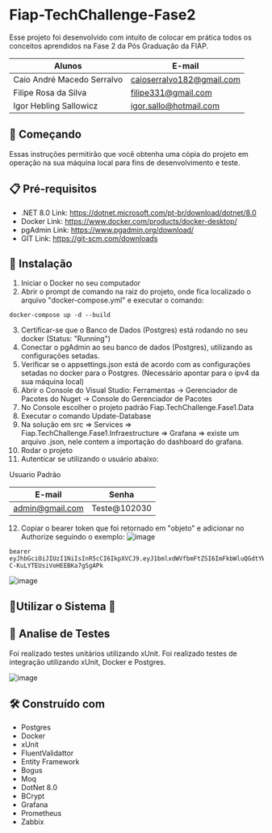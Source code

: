 # Fiap-TechChallenge-Fase2
Esse projeto foi desenvolvido com intuito de colocar em prática todos os conceitos aprendidos na Fase 2 da Pós Graduação da FIAP.

|Alunos| E-mail|
|------|-------|
|Caio André Macedo Serralvo|caioserralvo182@gmail.com|
|Filipe Rosa da Silva|filipe331@gmail.com|
|Igor Hebling Sallowicz|igor.sallo@hotmail.com|

## 🚀 Começando
Essas instruções permitirão que você obtenha uma cópia do projeto em operação na sua máquina local para fins de desenvolvimento e teste.

## 📋 Pré-requisitos
- .NET 8.0 Link: https://dotnet.microsoft.com/pt-br/download/dotnet/8.0
- Docker Link: https://www.docker.com/products/docker-desktop/
- pgAdmin Link: https://www.pgadmin.org/download/
- GIT Link: https://git-scm.com/downloads

## 🔧 Instalação
1. Iniciar o Docker no seu computador
2. Abrir o prompt de comando na raiz do projeto, onde fica localizado o arquivo "docker-compose.yml" e executar o comando:
~~~docker
docker-compose up -d --build
~~~
3. Certificar-se que o Banco de Dados (Postgres) está rodando no seu docker (Status: "Running")
4. Conectar o pgAdmin ao seu banco de dados (Postgres), utilizando as configurações setadas.
5. Verificar se o appsettings.json está de acordo com as configurações setadas no docker para o Postgres. (Necessário apontar para o ipv4 da sua máquina local)
6. Abrir o Console do Visual Studio: Ferramentas -> Gerenciador de Pacotes do Nuget -> Console do Gerenciador de Pacotes
7. No Console escolher o projeto padrão Fiap.TechChallenge.Fase1.Data
8. Executar o comando Update-Database
9. Na solução em src => Services => Fiap.TechChallenge.Fase1.Infraestructure => Grafana => existe um arquivo .json, nele contem a importação do dashboard do grafana.
10. Rodar o projeto
11. Autenticar se utilizando o usuário abaixo:

Usuario Padrão <br/>

|E-mail| Senha|
|------|-------|
|admin@gmail.com|Teste@102030|

12. Copiar o bearer token que foi retornado em "objeto" e adicionar no Authorize seguindo o exemplo:
![image](https://github.com/Dragondrax/Fiap-TechChallenge-Fase1/assets/18292105/b92dca04-5f63-48d7-aae4-d33a01127166)
~~~
bearer eyJhbGciOiJIUzI1NiIsInR5cCI6IkpXVCJ9.eyJ1bmlxdWVfbmFtZSI6ImFkbWluQGdtYWlsLmNvbSIsIm5iZiI6MTcxNjg2MTI2NCwiZXhwIjoxNzE2ODkwMDY0LCJpYXQiOjE3MTY4NjEyNjR9.vLwIWPVX52Q6dgSq-C-KuLYTEUsiVoHEEBKa7gSgAPk
~~~

![image](https://github.com/Dragondrax/Fiap-TechChallenge-Fase1/assets/18292105/dcce9941-6636-4bbc-b8ac-8ae6315c3188)

## 🚀Utilizar o Sistema 🚀

## 🔩 Analise de Testes
Foi realizado testes unitários utilizando xUnit.
Foi realizado testes de integração utilizando xUnit, Docker e Postgres.

![image](https://github.com/Dragondrax/Fiap-TechChallenge-Fase1/assets/18292105/25ace85c-8689-4531-9cce-081667e40884)


## 🛠️ Construído com
- Postgres
- Docker
- xUnit
- FluentValidattor
- Entity Framework
- Bogus
- Moq
- DotNet 8.0
- BCrypt
- Grafana
- Prometheus
- Zabbix
